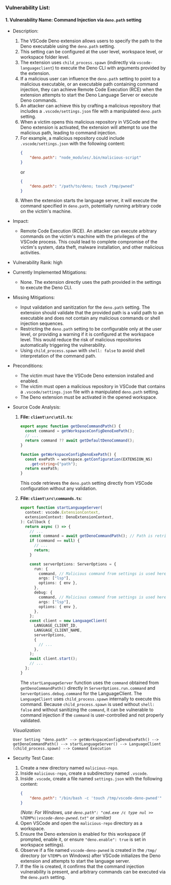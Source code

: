 ### Vulnerability List:

#### 1. Vulnerability Name: Command Injection via `deno.path` setting

* Description:
    1. The VSCode Deno extension allows users to specify the path to the Deno executable using the `deno.path` setting.
    2. This setting can be configured at the user level, workspace level, or workspace folder level.
    3. The extension uses `child_process.spawn` (indirectly via `vscode-languageclient`) to execute the Deno CLI with arguments provided by the extension.
    4. If a malicious user can influence the `deno.path` setting to point to a malicious executable, or an executable path containing command injection, they can achieve Remote Code Execution (RCE) when the extension attempts to start the Deno Language Server or execute Deno commands.
    5. An attacker can achieve this by crafting a malicious repository that includes a `.vscode/settings.json` file with a manipulated `deno.path` setting.
    6. When a victim opens this malicious repository in VSCode and the Deno extension is activated, the extension will attempt to use the malicious path, leading to command injection.
    7. For example, a malicious repository could include `.vscode/settings.json` with the following content:
        ```json
        {
            "deno.path": "node_modules/.bin/malicious-script"
        }
        ```
        or
        ```json
        {
            "deno.path": "/path/to/deno; touch /tmp/pwned"
        }
        ```
    8. When the extension starts the language server, it will execute the command specified in `deno.path`, potentially running arbitrary code on the victim's machine.

* Impact:
    * Remote Code Execution (RCE). An attacker can execute arbitrary commands on the victim's machine with the privileges of the VSCode process. This could lead to complete compromise of the victim's system, data theft, malware installation, and other malicious activities.

* Vulnerability Rank: high

* Currently Implemented Mitigations:
    * None. The extension directly uses the path provided in the settings to execute the Deno CLI.

* Missing Mitigations:
    * Input validation and sanitization for the `deno.path` setting. The extension should validate that the provided path is a valid path to an executable and does not contain any malicious commands or shell injection sequences.
    * Restricting the `deno.path` setting to be configurable only at the user level, or providing a warning if it is configured at the workspace level. This would reduce the risk of malicious repositories automatically triggering the vulnerability.
    * Using `child_process.spawn` with `shell: false` to avoid shell interpretation of the command path.

* Preconditions:
    * The victim must have the VSCode Deno extension installed and enabled.
    * The victim must open a malicious repository in VSCode that contains a `.vscode/settings.json` file with a manipulated `deno.path` setting.
    * The Deno extension must be activated in the opened workspace.

* Source Code Analysis:
    1. **File: `client\src\util.ts`**:
        ```typescript
        export async function getDenoCommandPath() {
          const command = getWorkspaceConfigDenoExePath();
          // ...
          return command ?? await getDefaultDenoCommand();
        }

        function getWorkspaceConfigDenoExePath() {
          const exePath = workspace.getConfiguration(EXTENSION_NS)
            .get<string>("path");
          return exePath;
        }
        ```
        This code retrieves the `deno.path` setting directly from VSCode configuration without any validation.

    2. **File: `client\src\commands.ts`**:
        ```typescript
        export function startLanguageServer(
          context: vscode.ExtensionContext,
          extensionContext: DenoExtensionContext,
        ): Callback {
          return async () => {
            // ...
            const command = await getDenoCommandPath(); // Path is retrieved here
            if (command == null) {
              // ...
              return;
            }

            const serverOptions: ServerOptions = {
              run: {
                command, // Malicious command from settings is used here
                args: ["lsp"],
                options: { env },
              },
              debug: {
                command, // Malicious command from settings is used here
                args: ["lsp"],
                options: { env },
              },
            };
            const client = new LanguageClient(
              LANGUAGE_CLIENT_ID,
              LANGUAGE_CLIENT_NAME,
              serverOptions,
              {
                // ...
              },
            );
            await client.start();
            // ...
          };
        }
        ```
        The `startLanguageServer` function uses the `command` obtained from `getDenoCommandPath()` directly in `ServerOptions.run.command` and `ServerOptions.debug.command` for the LanguageClient. The `LanguageClient` uses `child_process.spawn` internally to execute this command.  Because `child_process.spawn` is used without `shell: false` and without sanitizing the `command`, it can be vulnerable to command injection if the `command` is user-controlled and not properly validated.

    *Visualization:*

    ```
    User Setting "deno.path" --> getWorkspaceConfigDenoExePath() --> getDenoCommandPath() --> startLanguageServer() --> LanguageClient (child_process.spawn) --> Command Execution
    ```

* Security Test Case:
    1. Create a new directory named `malicious-repo`.
    2. Inside `malicious-repo`, create a subdirectory named `.vscode`.
    3. Inside `.vscode`, create a file named `settings.json` with the following content:
        ```json
        {
            "deno.path": "/bin/bash -c 'touch /tmp/vscode-deno-pwned'"
        }
        ```
        *(Note: For Windows, use `deno.path": "cmd.exe /c type nul >> %TEMP%\\vscode-deno-pwned.txt"` or similar)*
    4. Open VSCode and open the `malicious-repo` directory as a workspace.
    5. Ensure the Deno extension is enabled for this workspace (if prompted, enable it, or ensure `"deno.enable": true` is set in workspace settings).
    6. Observe if a file named `vscode-deno-pwned` is created in the `/tmp/` directory (or `%TEMP%` on Windows) after VSCode initializes the Deno extension and attempts to start the language server.
    7. If the file is created, it confirms that the command injection vulnerability is present, and arbitrary commands can be executed via the `deno.path` setting.
